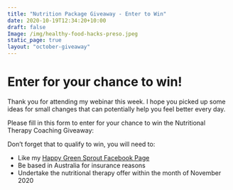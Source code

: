 ```yaml
---
title: "Nutrition Package Giveaway - Enter to Win"
date: 2020-10-19T12:34:20+10:00
draft: false
Image: /img/healthy-food-hacks-preso.jpeg
static_page: true
layout: "october-giveaway"
---
```


# Enter for your chance to win!

Thank you for attending my webinar this week. I hope you picked up some ideas for small changes that can potentially help you feel better every day.

Please fill in this form to enter for your chance to win the Nutritional Therapy Coaching Giveaway:
 
Don’t forget that to qualify to win, you will need to:

* Like my [Happy Green Sprout Facebook Page](https://www.facebook.com/HappyGreenSprout)
* Be based in Australia for insurance reasons
* Undertake the nutritional therapy offer within the month of November 2020




